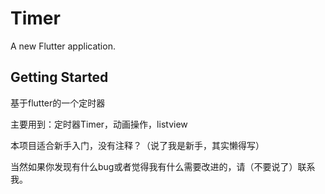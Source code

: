 # Timer

A new Flutter application.

## Getting Started

基于flutter的一个定时器

主要用到：定时器Timer，动画操作，listview

本项目适合新手入门，没有注释？（说了我是新手，其实懒得写）

当然如果你发现有什么bug或者觉得我有什么需要改进的，请（不要说了）联系我。
